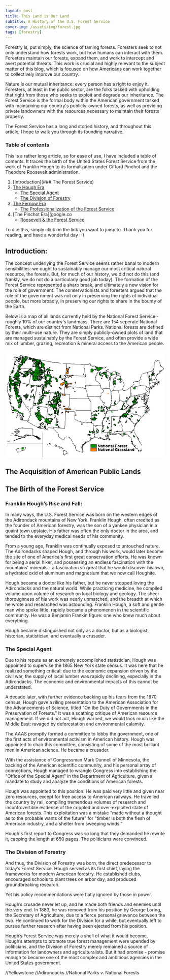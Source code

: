 ```yaml
---
layout: post
title: This Land is Our Land
subtitle: A History of the U.S. Forest Service
cover-img: /assets/img/forest.jpg
tags: [forestry]
---
```


Forestry is, put simply, the science of taming forests. Foresters seek to not only understand how forests work, but how humans can interact with them. Foresters maintain our forests, expand them, and work to intercept and avert potential threats. This work is crucial and highly relevant to the subject matter of this blog, which is focused on how Americans can work together to collectively improve our country. 

Nature is our mutual inheritance: every person has a right to enjoy it. Foresters, at least in the public sector, are the folks tasked with upholding that right from those who seeks to exploit and degrade our inheritance. The Forest Service is the formal body within the American government tasked with maintaining our country's publicly-owned forests, as well as providing private landowners with the resources necessary to maintain their forests properly. 

The Forest Service has a long and storied history, and throughout this article, I hope to walk you through its founding narrative. 

### Table of contents

This is a rather long article, so for ease of use, I have included a table of contents. It traces the birth of the United States Forest Service from the work of Franklin Hough to its formalization under Gifford Pinchot and the Theodore Roosevelt administration. 

1. [Introduction](### The Forest Service)
2. [The Hough Era](#section-2)
    - [The Special Agent](#subsection-a)
    - [The Division of Forestry](#subsection-b)
3. [The Fernow Era](google.com)
    - [The Professionalization of the Forest Service](google.com)
4. [The Pinchot Era](google.co
    - [Roosevelt & the Forest Service](google.com)
    
To use this, simply click on the link you want to jump to. Thank you for reading, and have a wonderful day :-) 

## Introduction:

The concept underlying the Forest Service seems rather banal to modern sensibilities: we ought to sustainably manage our most critical natural resource, the forests. But, for much of our history, we did not do this (and frankly, we do not do a particularly good job today). The formation of the Forest Service represented a sharp break, and ultimately a new vision for the role of government. The conservationists and foresters argued that the role of the government was not only in preserving the rights of individual people, but more broadly, in preserving our rights to share in the bounty of the Earth. 

Below is a map of all lands currently held by the National Forest Service - roughly 10% of our country's landmass. There are 154 seperate National Forests, which are distinct from National Parks. National forests are defined by their multi-use nature. They are simply publicly-owned plots of land that are managed sustainably by the Forest Service, and often provide a wide mix of lumber, grazing, recreation & mineral access to the American people. 

![Map of the National Forest Service Holdings](/assets/img/nfsmap.png)

## The Acquisition of American Public Lands

## The Birth of the Forest Service
### Franklin Hough’s Rise and Fall: 

In many ways, the U.S. Forest Service was born on the western edges of the Adirondack mountains of New York. Franklin Hough, often credited as the founder of American forestry, was the son of a yankee physician in a quaint town upstate. His father was often the only doctor in the area, and tended to the everyday medical needs of his community. 

From a young age, Franklin was continually exposed to untouched nature. The Adirondacks shaped Hough, and through his work, would later become the site of one of America's first great conservation efforts. He was known for being a serial hiker, and possessing an endless fascination with the mountains' minerals - a fascination so great that he would discover his own, a hydrated oxid of aluminum and magnesium that we now call Houghite. 

Hough became a doctor like his father, but he never stopped loving the Adirondacks and the natural world. While practicing medicine, he compiled volume upon volume of research on local biology and geology. The sheer thoroughness of his work was nearly unmatched, and the breadth at which he wrote and researched was astounding. Franklin Hough, a soft and gentle man who spoke little, rapidly became a phenomenon in the scientific community. He was a Benjamin Frankin figure: one who knew much about everything.

Hough became distinguished not only as a doctor, but as a biologist, historian, statistician, and eventually a crusader. 

### The Special Agent

Due to his repute as an extremely accomplished statistician, Hough was appointed to supervise the 1865 New York state census. It was here that he realized something critical: due to the economic expansion driven by the civil war, the supply of local lumber was rapidly declining, especially in the Adirondacks. The economic and environmental impacts of this cannot be understated. 

A decade later, with further evidence backing up his fears from the 1870 census, Hough gave a riling presentation to the American Association for the Advancements of Science, titled "On tbe Duty of Governments in the Preservation of Forests." It was a scathing critique of American resource management. If we did not act, Hough warned, we would look much like the Middle East: ravaged by deforestation and environmental calamity. 

The AAAS promptly formed a committee to lobby the government, one of the first acts of environmental activism in American history. Hough was appointed to chair this committee, consisting of some of the most brilliant men in American science. He became a crusader.

With the assistance of Congressman Mark Dunnell of Minnesota, the backing of the American scientific community, and his personal array of connections, Hough managed to wrangle Congress into establishing the "Office of the Special Agent" in the Department of Agriculture, given a mandate to study and analyze the conditions of American forests. 

Hough was appointed to this position. He was paid very little and given near zero resources, except for free access to American railways. He travelled the country by rail, compiling tremendous volumes of research and incontrovertible evidence of the crippled and over-exploited state of American forests. This exploitation was a mistake “made without a thought as to the probable wants of the future" for "timber is both the flesh of American industry, and a shelter from sweeping winds.” 

Hough's first report to Congress was so long that they demanded he rewrite it, capping the length at 650 pages. The politicians were convinced.

### The Division of Forestry 

And thus, the Division of Forestry was born, the direct predecessor to today’s Forest Service. Hough served as its first chief, laying the frameworks for modern American forestry. He established clubs, encouraged schools to plant trees on arbor day, and produced groundbreaking research. 

Yet his policy recommendations were flatly ignored by those in power. 

Hough’s crusade never let up, and he made both friends and enemies until the very end. In 1883, he was removed from his position by George Loring, the Secretary of Agriculture, due to a fierce personal grievance between the two. He continued to work for the Division for a while, but eventually left to pursue further research after having been ejected from his position.

Hough’s Forest Service was merely a shell of what it would become. Hough’s attempts to promote true forest management were upended by politicians, and the Division of Forestry merely remained a source of information for landowners and agriculturalists. But it had promise - promise enough to become one of the most complex and ambitious agencies in the United States government. 



//Yellowstone
//Adirondacks 
//National Parks v. National Forests 
